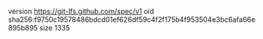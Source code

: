 version https://git-lfs.github.com/spec/v1
oid sha256:f9750c19578486bdcd01ef626df59c4f2f175b4f953504e3bc6afa66e895b895
size 1335
